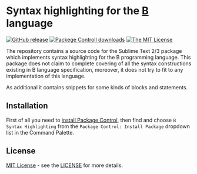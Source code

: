 # Syntax highlighting for the [B](https://en.wikipedia.org/wiki/B_(programming_language)) language

[![GitHub release](https://img.shields.io/github/release/baleyko/sublime-b-syntax-highlighting.svg)](https://github.com/baleyko/sublime-b-syntax-highlighting/releases)
[![Packege Controll downloads](https://img.shields.io/packagecontrol/dt/B%20Syntax%20Highlighting)](https://packagecontrol.io/packages/B%20Syntax%20Highlighting)
[![The MIT License](https://img.shields.io/badge/license-MIT-orange.svg)](http://opensource.org/licenses/MIT)

The repository contains a source code for the Sublime Text 2/3 package which implements syntax highlighting for the B programming language. This package does not claim to complete covering of all the syntax constructions existing in B language specification, moreover, it does not try to fit to any implementation of this language.

As additional it contains snippets for some kinds of blocks and statements.

## Installation

First of all you need to [install Package Control](https://packagecontrol.io/installation), then find and choose `B Syntax Highlighting` from the `Package Control: Install Package` dropdown list in the Command Palette.

## License

[MIT License](https://opensource.org/licenses/MIT) - see the [LICENSE](https://github.com/baleyko/sublime-b-syntax-highlighting/blob/master/LICENSE.md) for more details.
